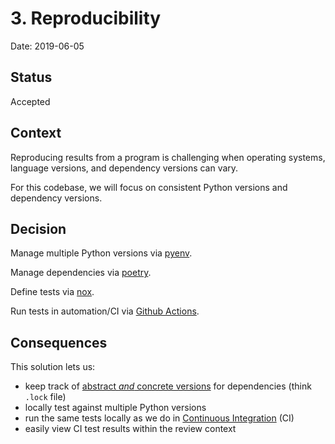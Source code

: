 # 3. Reproducibility

Date: 2019-06-05

## Status

Accepted

## Context

Reproducing results from a program is challenging when operating systems, language versions, and dependency versions can vary.

For this codebase, we will focus on consistent Python versions and dependency versions.

## Decision

Manage multiple Python versions via [pyenv](https://github.com/pyenv/pyenv).

Manage dependencies via [poetry](https://python-poetry.org/).

Define tests via [nox](https://nox.thea.codes/en/stable/).

Run tests in automation/CI via [Github Actions](https://github.com/features/actions).

## Consequences

This solution lets us:
- keep track of [abstract *and* concrete versions](https://caremad.io/posts/2013/07/setup-vs-requirement/) for dependencies (think `.lock` file)
- locally test against multiple Python versions
- run the same tests locally as we do in [Continuous Integration](https://en.wikipedia.org/wiki/Continuous_integration) (CI)
- easily view CI test results within the review context

